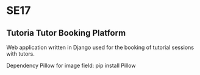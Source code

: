 # SE17

## Tutoria Tutor Booking Platform

Web application written in Django used for the booking of tutorial sessions with tutors.

Dependency Pillow for image field: pip install Pillow
